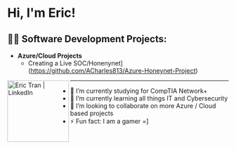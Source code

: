 <h1>Hi, I'm Eric! 

<h2>👨‍💻 Software Development Projects:</h2>

- <b>Azure/Cloud Projects</b>
  - Creating a Live SOC/Honenynet](https://github.com/ACharles813/Azure-Honeynet-Project)



[<img align="left" alt="Eric Tran | LinkedIn" width="140px" src="https://www.linkedin.com/in/eric-tran-985475184/" />][linkedin]

[linkedin]: https://www.linkedin.com/in/eric-tran-985475184/






-----------------------------------------------

- 🔭 I’m currently studying for CompTIA Network+
- 🌱 I’m currently learning all things IT and Cybersecurity
- 👯 I’m looking to collaborate on more Azure / Cloud based projects
- ⚡ Fun fact: I am a gamer =]
